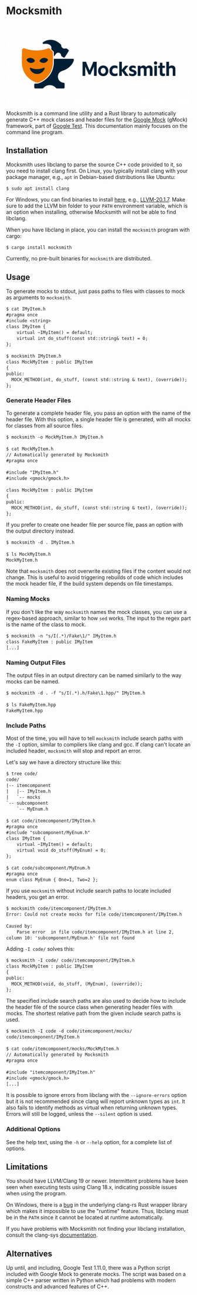 # Mocksmith
![mocksmith logo](assets/mocksmith_banner.png)

Mocksmith is a command line utility and a Rust library to automatically generate C++ mock
classes and header files for the [Google Mock](https://google.github.io/googletest/gmock_for_dummies.html)
(gMock) framework, part of [Google Test](https://github.com/google/googletest). This
documentation mainly focuses on the command line program.


## Installation
Mocksmith uses libclang to parse the source C++ code provided to it, so you need to
install clang first. On Linux, you typically install clang with your package manager,
e.g., `apt` in Debian-based distributions like Ubuntu:
```shell
$ sudo apt install clang
```

For Windows, you can find binaries to install [here](https://github.com/llvm/llvm-project/releases),
e.g., [LLVM-20.1.7](https://github.com/llvm/llvm-project/releases/download/llvmorg-20.1.7/LLVM-20.1.7-win64.exe).
Make sure to add the LLVM bin folder to your `PATH` environment variable, which is an
option when installing, otherwise Mocksmith will not be able to find libclang.

When you have libclang in place, you can install the `mocksmith` program with cargo:
```shell
$ cargo install mocksmith
```

Currently, no pre-built binaries for `mocksmith` are distributed.


## Usage
To generate mocks to stdout, just pass paths to files with classes to mock as arguments to
`mocksmith`.
```shell
$ cat IMyItem.h
#pragma once
#include <string>
class IMyItem {
    virtual ~IMyItem() = default;
    virtual int do_stuff(const std::string& text) = 0;
};

$ mocksmith IMyItem.h
class MockMyItem : public IMyItem
{
public:
  MOCK_METHOD(int, do_stuff, (const std::string & text), (override));
};
```

### Generate Header Files
To generate a complete header file, you pass an option with the name of the header file.
With this option, a single header file is generated, with all mocks for classes from all
source files.
```shell
$ mocksmith -o MockMyItem.h IMyItem.h

$ cat MockMyItem.h
// Automatically generated by Mocksmith
#pragma once

#include "IMyItem.h"
#include <gmock/gmock.h>

class MockMyItem : public IMyItem
{
public:
  MOCK_METHOD(int, do_stuff, (const std::string & text), (override));
};
```

If you prefer to create one header file per source file, pass an option with the
output directory instead.
```shell
$ mocksmith -d . IMyItem.h

$ ls MockMyItem.h
MockMyItem.h
```

Note that `mocksmith` does not overwrite existing files if the content would not change.
This is useful to avoid triggering rebuilds of code which includes the mock header file,
if the build system depends on file timestamps.

### Naming Mocks
If you don't like the way `mocksmith` names the mock classes, you can use a regex-based
approach, similar to how `sed` works. The input to the regex part is the name of the
class to mock.
```shell
$ mocksmith -n "s/I(.*)/Fake\1/" IMyItem.h
class FakeMyItem : public IMyItem
[...]
```

### Naming Output Files
The output files in an output directory can be named similarly to the way mocks can be
named.
```shell
$ mocksmith -d . -f "s/I(.*).h/Fake\1.hpp/" IMyItem.h

$ ls FakeMyItem.hpp
FakeMyItem.hpp
```

### Include Paths
Most of the time, you will have to tell `mocksmith` include search paths with the `-I`
option, similar to compilers like clang and gcc. If clang can't locate an included header,
`mocksmith` will stop and report an error.

Let's say we have a directory structure like this:
```shell
$ tree code/
code/
|-- itemcomponent
|   |-- IMyItem.h
|   `-- mocks
`-- subcomponent
    `-- MyEnum.h

$ cat code/itemcomponent/IMyItem.h
#pragma once
#include "subcomponent/MyEnum.h"
class IMyItem {
    virtual ~IMyItem() = default;
    virtual void do_stuff(MyEnum) = 0;
};

$ cat code/subcomponent/MyEnum.h
#pragma once
enum class MyEnum { One=1, Two=2 };
```

If you use `mocksmith` without include search paths to locate included headers, you get an
error.
```shell
$ mocksmith code/itemcomponent/IMyItem.h
Error: Could not create mocks for file code/itemcomponent/IMyItem.h

Caused by:
    Parse error  in file code/itemcomponent/IMyItem.h at line 2, column 10: 'subcomponent/MyEnum.h' file not found
```

Adding `-I code/` solves this:
```shell
$ mocksmith -I code/ code/itemcomponent/IMyItem.h
class MockMyItem : public IMyItem
{
public:
  MOCK_METHOD(void, do_stuff, (MyEnum), (override));
};
```

The specified include search paths are also used to decide how to include the header file
of the source class when generating header files with mocks. The shortest relative path
from the given include search paths is used.
```shell
$ mocksmith -I code -d code/itemcomponent/mocks/ code/itemcomponent/IMyItem.h

$ cat code/itemcomponent/mocks/MockMyItem.h
// Automatically generated by Mocksmith
#pragma once

#include "itemcomponent/IMyItem.h"
#include <gmock/gmock.h>
[...]
```

It is possible to ignore errors from libclang with the `--ignore-errors` option but it is
not recommended since clang will report unknown types as `int`. It also fails to identify
methods as virtual when returning unknown types. Errors will still be logged, unless the
`--silent` option is used.


### Additional Options
See the help text, using the `-h` or `--help` option, for a complete list of options.


## Limitations
You should have LLVM/Clang 19 or newer. Intermittent problems have been seen when
executing tests using Clang 18.x, indicating possible issues when using the program.

On Windows, there is a [bug](https://github.com/KyleMayes/clang-rs/issues/63) in the
underlying clang-rs Rust wrapper library which makes it impossible to use the "runtime"
feature. Thus, libclang must be in the `PATH` since it cannot be located at runtime
automatically.

If you have problems with Mocksmith not finding your libclang installation, consult the
clang-sys [documentation](https://github.com/KyleMayes/clang-sys#dependencies).


## Alternatives
Up until, and including, Google Test 1.11.0, there was a Python script included with
Google Mock to generate mocks. The script was based on a simple C++ parser written in
Python which had problems with modern constructs and advanced features of C++.

